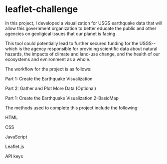 # leaflet-challenge

In this project, I developed a visualization for USGS earthquake data that will allow this government organization to better educate the public and other agencies on geoligical issues that our planet is facing. 

This tool could potentially lead to further secured funding for the USGS--which is the agency responsible for providing scientific data about natural hazards, the impacts of climate and land-use change, and the health of our ecosystems and evnironment as a whole. 

The workflow for the project is as follows:

Part 1: Create the Earthquake Visualization

Part 2: Gather and Plot More Data (Optional)

Part 1: Create the Earthquake Visualization 2-BasicMap

The methods used to complete this project include the following:

HTML

CSS

JavaScript

Leaflet.js

API keys
